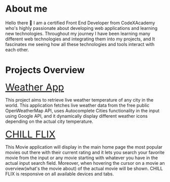 <h1>About me</h1>
<p> Hello there 👋 I am a certified Front End Developer from CodeXAcademy who's highly passionate about developing web applications and learning new technologies. 
Throughout my journey I have been learning many different web technologies and integrating them into my projects, and It fascinates me seeing
how all these technologies and tools interact with each other.
</p>

<h1>Projects Overview </h1>

<a href="https://github.com/nadershbib/weather-app" style="font-size:30px">Weather App</a>
<p>This project aims to retrieve live weather temperature of any city in the world.
   This application fetches live weather data from the free public OpenWeatherMap API, uses Autocomplete Cities functionality
   in the input using Google API, and it dynamically display different weather icons depending on the actual city temperature.
</p>

<a href="https://github.com/nadershbib/weather-app" style="font-size:30px">CHILL FLIX</a>

<p>This Movie application will display in the main home page the most popular movies out there with their current rating and it lets you search your favorite movie from the input or any movie starting with whatever you have in the actual input search field. Moreover, when hovering the cursor on a movie an overview(what's the movie about) of the actual movie will be shown. CHILL FLIX is responsive on all available devices and tabs. </p>






